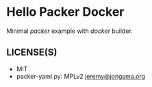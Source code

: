 # Hello Packer Docker

Minimal _packer_ example with _docker_ builder.

## LICENSE(S)

- MIT
- packer-yaml.py: MPLv2 jeremy@jongsma.org
